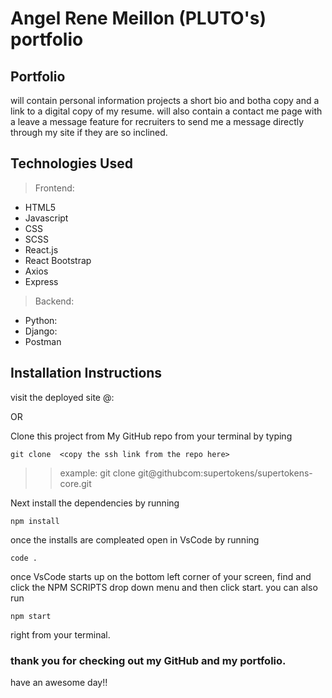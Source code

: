 # Angel Rene Meillon (PLUTO's) portfolio

## Portfolio

will contain personal information projects a short bio and botha copy and a link to a digital copy of my resume.
will also contain a contact me page with a leave a message feature for recruiters to send me a message directly through my site if they are so inclined.

## Technologies Used

> Frontend:

- HTML5
- Javascript
- CSS
- SCSS
- React.js
- React Bootstrap
- Axios
- Express

> Backend:

- Python:
- Django:
- Postman


## Installation Instructions

visit the deployed site @:

OR

Clone this project from My GitHub repo from your terminal by typing
``` 
git clone  <copy the ssh link from the repo here>
```
>> example: git clone git@githubcom:supertokens/supertokens-core.git

Next install the dependencies by running
```
npm install
```
once the installs are compleated open in VsCode by running
```
code .
```
once VsCode starts up on the bottom left corner of your screen, find and click the NPM SCRIPTS drop down menu and then click start.
you can also run
```
npm start
```
right from your terminal.

### thank you for checking out my GitHub and my portfolio.
have an awesome day!!
